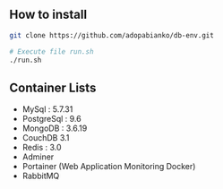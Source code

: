 ## How to install

```bash
git clone https://github.com/adopabianko/db-env.git

# Execute file run.sh
./run.sh
```

## Container Lists
- MySql : 5.7.31
- PostgreSql : 9.6
- MongoDB : 3.6.19
- CouchDB 3.1
- Redis : 3.0
- Adminer
- Portainer (Web Application Monitoring Docker)
- RabbitMQ
